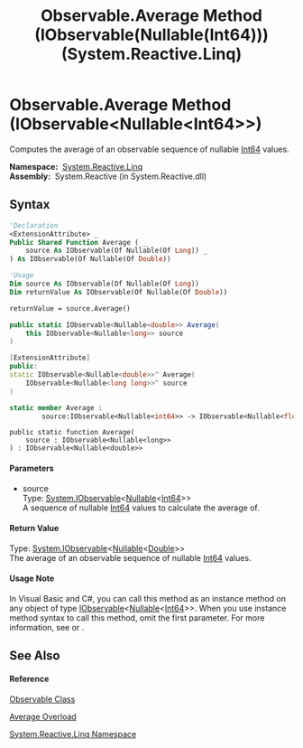 ﻿---
title: Observable.Average Method (IObservable(Nullable(Int64))) (System.Reactive.Linq)
TOCTitle: Average Method (IObservable(Nullable(Int64)))
ms:assetid: M:System.Reactive.Linq.Observable.Average(System.IObservable{System.Nullable{System.Int64}})
ms:mtpsurl: https://msdn.microsoft.com/en-us/library/system.reactive.linq.observable.average(v=VS.103)
ms:contentKeyID: 36068918
ms.date: 06/28/2011
mtps_version: v=VS.103
dev_langs:
- vb
- csharp
- c++
- fsharp
- jscript
---

# Observable.Average Method (IObservable\<Nullable\<Int64\>\>)

Computes the average of an observable sequence of nullable [Int64](https://msdn.microsoft.com/en-us/library/6yy583ek) values.

**Namespace:**  [System.Reactive.Linq](hh211929\(v=vs.103\).md)  
**Assembly:**  System.Reactive (in System.Reactive.dll)

## Syntax

``` vb
'Declaration
<ExtensionAttribute> _
Public Shared Function Average ( _
    source As IObservable(Of Nullable(Of Long)) _
) As IObservable(Of Nullable(Of Double))
```

``` vb
'Usage
Dim source As IObservable(Of Nullable(Of Long))
Dim returnValue As IObservable(Of Nullable(Of Double))

returnValue = source.Average()
```

``` csharp
public static IObservable<Nullable<double>> Average(
    this IObservable<Nullable<long>> source
)
```

``` c++
[ExtensionAttribute]
public:
static IObservable<Nullable<double>>^ Average(
    IObservable<Nullable<long long>>^ source
)
```

``` fsharp
static member Average : 
        source:IObservable<Nullable<int64>> -> IObservable<Nullable<float>> 
```

``` jscript
public static function Average(
    source : IObservable<Nullable<long>>
) : IObservable<Nullable<double>>
```

#### Parameters

  - source  
    Type: [System.IObservable](https://msdn.microsoft.com/en-us/library/Dd990377)\<[Nullable](https://msdn.microsoft.com/en-us/library/b3h38hb0)\<[Int64](https://msdn.microsoft.com/en-us/library/6yy583ek)\>\>  
    A sequence of nullable [Int64](https://msdn.microsoft.com/en-us/library/6yy583ek) values to calculate the average of.  

#### Return Value

Type: [System.IObservable](https://msdn.microsoft.com/en-us/library/Dd990377)\<[Nullable](https://msdn.microsoft.com/en-us/library/b3h38hb0)\<[Double](https://msdn.microsoft.com/en-us/library/643eft0t)\>\>  
The average of an observable sequence of nullable [Int64](https://msdn.microsoft.com/en-us/library/6yy583ek) values.  

#### Usage Note

In Visual Basic and C\#, you can call this method as an instance method on any object of type [IObservable](https://msdn.microsoft.com/en-us/library/Dd990377)\<[Nullable](https://msdn.microsoft.com/en-us/library/b3h38hb0)\<[Int64](https://msdn.microsoft.com/en-us/library/6yy583ek)\>\>. When you use instance method syntax to call this method, omit the first parameter. For more information, see [](https://msdn.microsoft.com/en-us/library/Bb384936) or [](https://msdn.microsoft.com/en-us/library/Bb383977).

## See Also

#### Reference

[Observable Class](hh244252\(v=vs.103\).md)

[Average Overload](hh229011\(v=vs.103\).md)

[System.Reactive.Linq Namespace](hh211929\(v=vs.103\).md)

